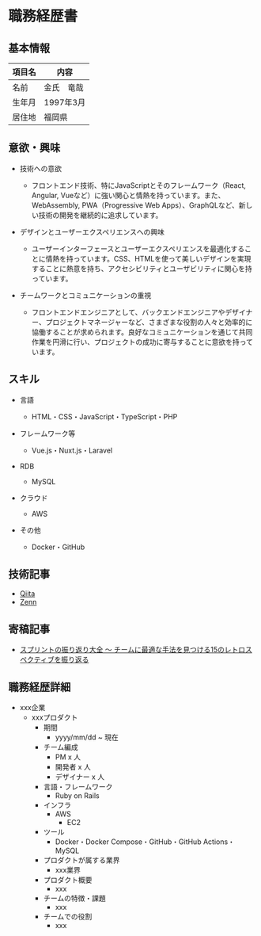 # 職務経歴書

## 基本情報

|項目名|内容|
|----|----|
|名前|金氏　竜哉|
|生年月|1997年3月|
|居住地|福岡県|

## 意欲・興味

- 技術への意欲
  - フロントエンド技術、特にJavaScriptとそのフレームワーク（React, Angular, Vueなど）に強い関心と情熱を持っています。また、WebAssembly, PWA（Progressive Web Apps）、GraphQLなど、新しい技術の開発を継続的に追求しています。

- デザインとユーザーエクスペリエンスへの興味
  - ユーザーインターフェースとユーザーエクスペリエンスを最適化することに情熱を持っています。CSS、HTMLを使って美しいデザインを実現することに熱意を持ち、アクセシビリティとユーザビリティに関心を持っています。

- チームワークとコミュニケーションの重視
  - フロントエンドエンジニアとして、バックエンドエンジニアやデザイナー、プロジェクトマネージャーなど、さまざまな役割の人々と効率的に協働することが求められます。良好なコミュニケーションを通じて共同作業を円滑に行い、プロジェクトの成功に寄与することに意欲を持っています。

## スキル

- 言語
  - HTML・CSS・JavaScript・TypeScript・PHP

- フレームワーク等
  - Vue.js・Nuxt.js・Laravel

- RDB
  - MySQL

- クラウド
  - AWS

- その他
  - Docker・GitHub

## 技術記事

- [Qiita](https://qiita.com/ujita)
- [Zenn](https://zenn.dev/ujita)

## 寄稿記事
- [スプリントの振り返り大全 〜 チームに最適な手法を見つける15のレトロスペクティブを振り返る](https://agilejourney.uzabase.com/entry/2022/10/18/103000)

## 職務経歴詳細

- xxx企業
  - xxxプロダクト
    - 期間
      - yyyy/mm/dd ~ 現在
    - チーム編成
      - PM x 人
      - 開発者 x 人
      - デザイナー x 人
    - 言語・フレームワーク
        - Ruby on Rails
    - インフラ
      - AWS
        - EC2
    - ツール
      - Docker・Docker Compose・GitHub・GitHub Actions・MySQL
    - プロダクトが属する業界
      - xxx業界
    - プロダクト概要
      - xxx
    - チームの特徴・課題
      - xxx
    - チームでの役割
      - xxx